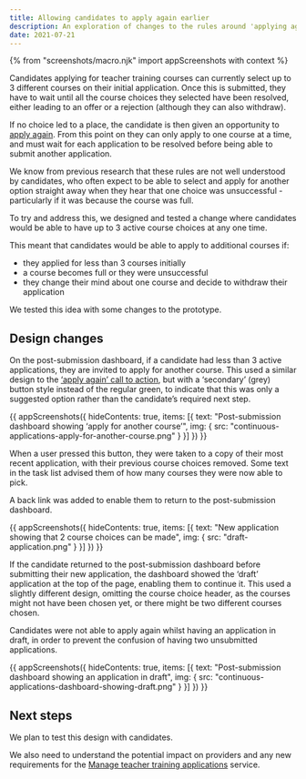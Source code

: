 ```yaml
---
title: Allowing candidates to apply again earlier
description: An exploration of changes to the rules around 'applying again'
date: 2021-07-21
---
```


{% from "screenshots/macro.njk" import appScreenshots with context %}

Candidates applying for teacher training courses can currently select up to 3 different courses on their initial application. Once this is submitted, they have to wait until all the course choices they selected have been resolved, either leading to an offer or a rejection (although they can also withdraw).

If no choice led to a place, the candidate is then given an opportunity to [apply again](/apply-for-teacher-training/apply-again-changes/). From this point on they can only apply to one course at a time, and must wait for each application to be resolved before being able to submit another application.

We know from previous research that these rules are not well understood by candidates, who often expect to be able to select and apply for another option straight away when they hear that one choice was unsuccessful - particularly if it was because the course was full.

To try and address this, we designed and tested a change where candidates would be able to have up to 3 active course choices at any one time.

This meant that candidates would be able to apply to additional courses if:

* they applied for less than 3 courses initially
* a course becomes full or they were unsuccessful
* they change their mind about one course and decide to withdraw their application

We tested this idea with some changes to the prototype.

## Design changes

On the post-submission dashboard, if a candidate had less than 3 active applications, they are invited to apply for another course. This used a similar design to the [‘apply again’ call to action](/apply-for-teacher-training/dashboard-changes/#being-unsuccessful-and-getting-feedback-from-providers), but with a ‘secondary’ (grey) button style instead of the regular green, to indicate that this was only a suggested option rather than the candidate’s required next step.

{{ appScreenshots({
  hideContents: true,
  items: [{
    text: "Post-submission dashboard showing ‘apply for another course’",
    img: {
      src: "continuous-applications-apply-for-another-course.png"
    }
  }]
}) }}

When a user pressed this button, they were taken to a copy of their most recent application, with their previous course choices removed. Some text in the task list advised them of how many courses they were now able to pick.

A back link was added to enable them to return to the post-submission dashboard.

{{ appScreenshots({
  hideContents: true,
  items: [{
    text: "New application showing that 2 course choices can be made",
    img: {
      src: "draft-application.png"
    }
  }]
}) }}

If the candidate returned to the post-submission dashboard before submitting their new application, the dashboard showed the ‘draft’ application at the top of the page, enabling them to continue it. This used a slightly different design, omitting the course choice header, as the courses might not have been chosen yet, or there might be two different courses chosen.

Candidates were not able to apply again whilst having an application in draft, in order to prevent the confusion of having two unsubmitted applications.

{{ appScreenshots({
  hideContents: true,
  items: [{
    text: "Post-submission dashboard showing an application in draft",
    img: {
      src: "continuous-applications-dashboard-showing-draft.png"
    }
  }]
}) }}


## Next steps

We plan to test this design with candidates.

We also need to understand the potential impact on providers and any new requirements for the [Manage teacher training applications](/manage-teacher-training-applications/) service.
